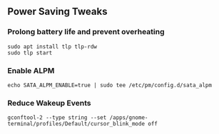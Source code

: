 ## Power Saving Tweaks

### Prolong battery life and prevent overheating

```
sudo apt install tlp tlp-rdw
sudo tlp start
```

### Enable ALPM

```
echo SATA_ALPM_ENABLE=true | sudo tee /etc/pm/config.d/sata_alpm
```

### Reduce Wakeup Events

```
gconftool-2 --type string --set /apps/gnome-terminal/profiles/Default/cursor_blink_mode off
```
